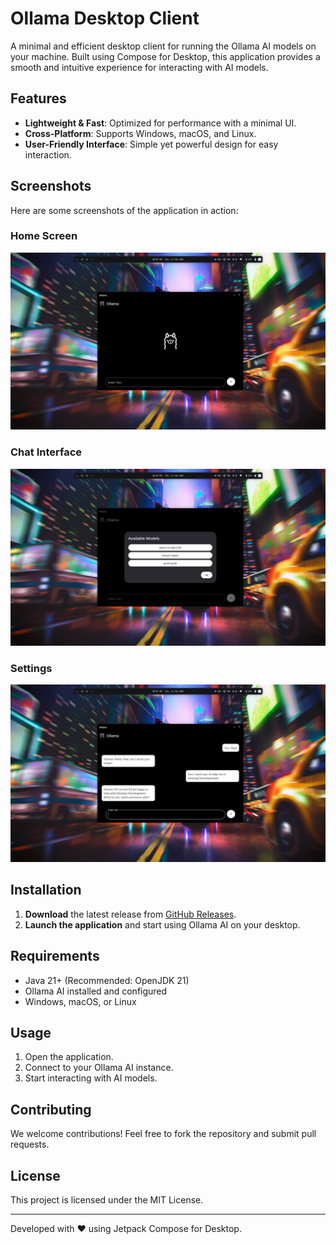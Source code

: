 # Ollama Desktop Client

A minimal and efficient desktop client for running the Ollama AI models on your machine. Built using Compose for Desktop, this application provides a smooth and intuitive experience for interacting with AI models.

## Features

- **Lightweight & Fast**: Optimized for performance with a minimal UI.
- **Cross-Platform**: Supports Windows, macOS, and Linux.
- **User-Friendly Interface**: Simple yet powerful design for easy interaction.

## Screenshots

Here are some screenshots of the application in action:

### Home Screen
![Home Screen](screenshots/01.png)

### Chat Interface
![Chat Interface](screenshots/02.png)

### Settings
![Settings](screenshots/03.png)

## Installation

1. **Download** the latest release from [GitHub Releases](#).
2. **Launch the application** and start using Ollama AI on your desktop.

## Requirements

- Java 21+ (Recommended: OpenJDK 21)
- Ollama AI installed and configured
- Windows, macOS, or Linux

## Usage

1. Open the application.
2. Connect to your Ollama AI instance.
3. Start interacting with AI models.

## Contributing

We welcome contributions! Feel free to fork the repository and submit pull requests.

## License

This project is licensed under the MIT License.

---

Developed with ❤️ using Jetpack Compose for Desktop.

